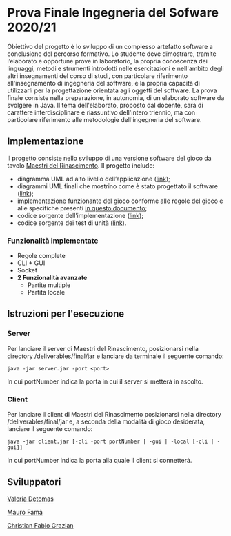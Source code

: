 # Prova Finale Ingegneria del Sofware 2020/21

Obiettivo del progetto è lo sviluppo di un complesso artefatto software a conclusione del percorso formativo. Lo studente deve dimostrare, tramite l’elaborato e opportune prove in laboratorio, la propria conoscenza dei linguaggi, metodi e strumenti introdotti nelle esercitazioni e nell'ambito degli altri insegnamenti del corso di studi, con particolare riferimento all'insegnamento di ingegneria del software, e la propria capacità di utilizzarli per la progettazione orientata agli oggetti del software. 
La prova finale consiste nella preparazione, in autonomia, di un elaborato software da svolgere in Java. Il tema dell'elaborato, proposto dal docente, sarà di carattere interdisciplinare e riassuntivo dell'intero triennio, ma con particolare riferimento alle metodologie dell'ingegneria del software.

## Implementazione

Il progetto consiste nello sviluppo di una versione software del gioco da tavolo [Maestri del Rinascimento](http://www.craniocreations.it/wp-content/uploads/2021/04/Lorenzo_Cardgame_Rules_ITA_small-3.pdf).
Il progetto include:
* diagramma UML ad alto livello dell’applicazione ([link](https://github.com/maurofama99/Progetto-Ingegneria-del-Software-2021/blob/main/deliverables/final/UML/Summary_UML.png));
* diagrammi UML finali che mostrino come è stato progettato il software ([link](https://github.com/maurofama99/Progetto-Ingegneria-del-Software-2021/tree/main/deliverables/final/UML/Final%20UML));
* implementazione funzionante del gioco conforme alle regole del gioco e alle specifiche presenti [in questo documento](https://github.com/maurofama99/Progetto-Ingegneria-del-Software-2021/blob/main/requirements.pdf);
* codice sorgente dell’implementazione ([link](https://github.com/maurofama99/Progetto-Ingegneria-del-Software-2021/tree/main/src/main/java/it/polimi/ingsw));
* codice sorgente dei test di unità ([link](https://github.com/maurofama99/Progetto-Ingegneria-del-Software-2021/tree/main/src/test/java/it/polimi/ingsw)).

### Funzionalità implementate

* Regole complete
* CLI + GUI
* Socket
* __2 Funzionalità avanzate__
    * Partite multiple
    * Partita locale

## Istruzioni per l'esecuzione

### Server
Per lanciare il server di Maestri del Rinascimento, posizionarsi nella directory /deliverables/final/jar e lanciare da terminale il seguente comando:

``
      java -jar server.jar -port <port>
``

In cui portNumber indica la porta in cui il server si metterà in ascolto.

### Client
Per lanciare il client di Maestri del Rinascimento posizionarsi nella directory /deliverables/final/jar e, a seconda della modalità di gioco desiderata, lanciare il seguente comando:

``
java -jar client.jar [-cli -port portNumber | -gui | -local [-cli | -gui]]
``

In cui portNumber indica la porta alla quale il client si connetterà.

## Sviluppatori

[Valeria Detomas](https://github.com/valeriadetomas)

[Mauro Famà](https://github.com/maurofama99)

[Christian Fabio Grazian](https://github.com/grazcri)







